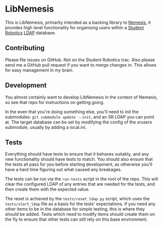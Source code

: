 # LibNemesis

This is LibNemesis, primarliy intended as a backing library to
[Nemesis](http://github.com/samphippen/nemesis), it provides high level
functionality for organising users within a [Student Robotics](http://studentrobotics.org)
[LDAP](https://www.studentrobotics.org/trac/wiki/LDAP) database.


## Contributing

Please file issues on GitHub. Not on the Student Robotics trac. Also please
send me a GitHub pull request if you want to merge changes in. This allows
for easy management in my brain.

## Development

You almost certainly want to develop LibNemesis in the context of Nemesis,
so see that repo for instructions on getting going.

In the even that you're doing something else, you'll need to init the
submodules: `git submodule update --init`, and an SR LDAP you can point at.
The target database can be set by modifying the config of the srusers
submodule, usually by adding a local.ini.

## Tests

Everything should have tests to ensure that it behaves suitably, and any
new functionality should have tests to match. You should also ensure that
the tests all pass for you before starting development, as otherwise you'll
have a hard time figuring out what caused any breakages.

The tests can be run via the `run-tests` script in the root of the repo.
This will clear the configured LDAP of any entries that are needed for the
tests, and then create them with the expected value.

The reset is achieved by the `tests/reset_ldap.py` script, which uses the
 `tests/start_ldap` file as a basis for the tests' expectations.
If you need any other items to be in the database for simple testing,
 this is where they should be added.
Tests which need to modify items should create them on the fly to ensure
that other tests can still rely on this base environment.
